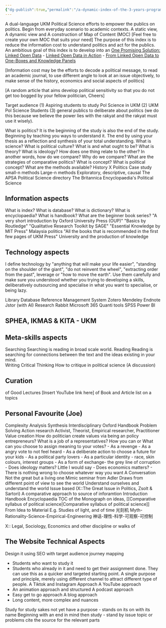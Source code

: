 ```yaml
---
{"dg-publish":true,"permalink":"/a-dynamic-index-of-the-3-years-programme/"}
---
```


A dual-language UKM Political Science efforts to empower the publics on politics.
Begin from everyday scenario to academic contexts.
A static view, A dynamic view and A construction of Map of Content (MOC) [Feel free to create your own MOC that suits your need]
The purpose of this index is to reduce the information cost to understand politics and act for the publics.
An ambitious goal of this index is to develop into an [One Promising Solution: Linked Open Data](zotero://open-pdf/0_L4Q8KQCE/17)
    - [Linked Open Data in Action](zotero://open-pdf/0_L4Q8KQCE/18)
    - [From Linked Open Data to One-Boxes and Knowledge Panels](zotero://open-pdf/0_L4Q8KQCE/19)

[Information cost may be the efforts to decode a political message, to read an academic journal, to use different angle to look at an issue objectively, to make sense of the history, economics and social aspects of politics]

[A random article that aims develop political sensitivity so that you do not get too bogged by your fellow politician, Cheers]

Target audience (1) Aspiring students to study Pol Science in UKM (2) UKM Pol Science Students (3) general publics to deliberate about politics (we do this because we believe the power lies with the rakyat and the rakyat must use it wisely).

What is politics? 
	It is the beginning of the study is also the end of the study. Beginning by teaching you ways to understand it. The end by using your thesis as a reflection and synthesis of your total understanding. 
What is science?
What is political culture? 
What is and what ought to be?
What is theory?
What is ideology? 
How does one thing relate to the other? In another words, how do we compare?
Why do we compare? 
What are the strategies of comparative politics?
What is concept? What is political concept?
What are the methods available? 
History X Politics
Case study small-n methods
Large-n methods
Exploratory, descriptive, causal
The APSA Political Science directory
The Britannica Encyclopaedia's Political Science

## Information aspects
What is index?
What is database?
What is dictionary?
What is encyclopaedia?
What is handbook?
What are the beginner book series?
	"A very short introduction by Oxford University Press (OUP)"
	"Basics by Routledge"
	"Qualitative Research Toolkit by SAGE"
	"Essential Knowledge by MIT Press"
Malaysia politics
	"All the books that is recommended in the first few pages of UKM Press"
University and the production of knowledge

## Technology aspects
I define technology by "anything that will make your life easier", "standing on the shoulder of the giant", "do not reinvent the wheel", "extracting order from the past", leverage or "how to move the earth". Use them carefully and make sure you understood whether you trying to developing a skills, deliberatively outsourcing and specialise in what you want to specialise, or being lazy.

Library
Database
Reference Management System
	Zotero
	Mendeley
	Endnote
Jstor (with AI)
Research Rabbit
Microsoft 365
Quanti tools
	SPSS
	Power BI

## SPHEA, IKMAS & KITA - UKM

## Meta-skills aspects
Searching
	Searching is reading in broad scale world.
Reading
	Reading is searching for connections between the text and the ideas existing in your mind.	
Writing
Critical Thinking
	How to critique in political science (A discussion)
## Curation
of Good Lectures
	[Insert YouTube link here]
of Book and Article list on a topics

## Personal Favourite (Joe)
Complexity
	Analysis
	Synthesis
Interdisciplinary
	Oxford Handbook
	Problem Solving
Action research
	Activist, Theorist, Empirical researcher, Practitioner
Value creation
	How do politician create values via being an policy entrepreneurs?
	What is a job of a representatives? 
	How you can or What can you choose to assign meaning to your votes?
		- As a revenge
		- As a angry vote to not feel heard
		- As a deliberate action to choose a future for your kids
		- As a political party lovers
		- As a particular identity - race, skin colours, interest groups
		- As a form of exchange- the grey line of corruption 
		- Does ideology matters? Little I would say
		- Does economics matters? 
		- There is nothing wrong to choose whatever way you want
A Conversation
	Not the great but a living one
	Mimic seminar from Adler
	Draws from different point of view to see the world 
	Understand ourselves and understand the world
	Issue based (X::The Great Issue in Politics, Zsolt & Sartori)
A comparative approach to source of inforamtion
	Introduction
	Handbook
	Encyclopaedia
	TOC of the Monograph on ideas,
[[Comparative syllabus of political science\|Comparative syllabus of political science]]
From Idea to Material
	E.g. Studies of light, and of time 光刻机
	Myth-Rationality-Science-Empirical-Engineering
	神话-理性-科学-可观察-可控制



X:: Legal, Sociology, Economics and other discipline or walks of 
## The Website Technical Aspects
Design it using SEO with target audience journey mapping
- Students who want to study it
- Students who already in it and need to get their assignment done. They can use this as a quicker and targeted starting point. 
A single purpose and principle, merely using different channel to attract different type of people.
A Tiktok and Instagram Approach
A YouTube approach
- An animation approach and structured
A podcast approach
- Easy get to go approach
A blog approach
- Long content, more complex and nuances

Study for study sakes not yet have a purpose - stands on its on with its name
Beginning with an end in mind then study - stand by issue topic or problems cite the source for the relevant parts